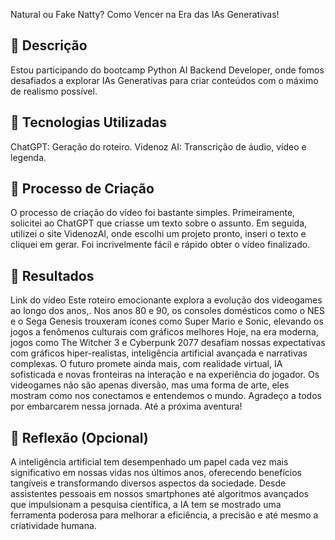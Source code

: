 
Natural ou Fake Natty? Como Vencer na Era das IAs Generativas!

## 📒 Descrição
Estou participando do bootcamp Python AI Backend Developer, onde fomos desafiados a explorar IAs Generativas para criar conteúdos com o máximo de realismo possível.
## 🤖 Tecnologias Utilizadas
ChatGPT: Geração do roteiro.
Videnoz AI: Transcrição de áudio, vídeo e legenda.

## 🧐 Processo de Criação
O processo de criação do vídeo foi bastante simples. Primeiramente, solicitei ao ChatGPT que criasse um texto sobre o assunto. Em seguida, utilizei o site VidenozAI, onde escolhi um projeto pronto, inseri o texto e cliquei em gerar. Foi incrivelmente fácil e rápido obter o vídeo finalizado.

## 🚀 Resultados
Link do vídeo
Este roteiro emocionante explora a evolução dos videogames ao longo dos anos,.
Nos anos 80 e 90, os consoles domésticos como o NES e o Sega Genesis trouxeram ícones como Super Mario e Sonic, elevando os jogos a fenômenos culturais com gráficos melhores 
Hoje, na era moderna, jogos como The Witcher 3 e Cyberpunk 2077 desafiam nossas expectativas com gráficos hiper-realistas, inteligência artificial avançada e narrativas complexas. O futuro promete ainda mais, com realidade virtual, IA sofisticada e novas fronteiras na interação e na experiência do jogador.
Os videogames não são apenas diversão, mas uma forma de arte, eles mostram como nos conectamos e entendemos o mundo.
 Agradeço a todos por embarcarem nessa jornada. Até a próxima aventura!

## 💭 Reflexão (Opcional)
A inteligência artificial tem desempenhado um papel cada vez mais significativo em nossas vidas nos últimos anos, oferecendo benefícios tangíveis e transformando diversos aspectos da sociedade. Desde assistentes pessoais em nossos smartphones até algoritmos avançados que impulsionam a pesquisa científica, a IA tem se mostrado uma ferramenta poderosa para melhorar a eficiência, a precisão e até mesmo a criatividade humana.
